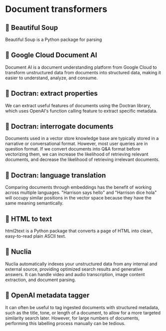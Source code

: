 # Document transformers

## 📄️ Beautiful Soup

Beautiful Soup is a Python package for parsing

## 📄️ Google Cloud Document AI

Document AI is a document understanding platform from Google Cloud to transform unstructured data from documents into structured data, making it easier to understand, analyze, and consume.

## 📄️ Doctran: extract properties

We can extract useful features of documents using the Doctran library, which uses OpenAI's function calling feature to extract specific metadata.

## 📄️ Doctran: interrogate documents

Documents used in a vector store knowledge base are typically stored in a narrative or conversational format. However, most user queries are in question format. If we convert documents into Q&A format before vectorizing them, we can increase the likelihood of retrieving relevant documents, and decrease the likelihood of retrieving irrelevant documents.

## 📄️ Doctran: language translation

Comparing documents through embeddings has the benefit of working across multiple languages. "Harrison says hello" and "Harrison dice hola" will occupy similar positions in the vector space because they have the same meaning semantically.

## 📄️ HTML to text

html2text is a Python package that converts a page of HTML into clean, easy-to-read plain ASCII text.

## 📄️ Nuclia

Nuclia automatically indexes your unstructured data from any internal and external source, providing optimized search results and generative answers. It can handle video and audio transcription, image content extraction, and document parsing.

## 📄️ OpenAI metadata tagger

It can often be useful to tag ingested documents with structured metadata, such as the title, tone, or length of a document, to allow for a more targeted similarity search later. However, for large numbers of documents, performing this labelling process manually can be tedious.
